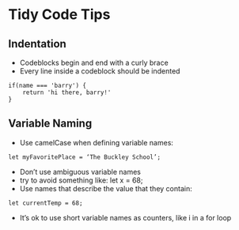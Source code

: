 # Tidy Code Tips

## Indentation
- Codeblocks begin and end with a curly brace
- Every line inside a codeblock should be indented

```
if(name === 'barry') {
    return 'hi there, barry!'
}
```
## Variable Naming
- Use camelCase when defining variable names:
```
let myFavoritePlace = ‘The Buckley School’;
```
- Don’t use ambiguous variable names
- try to avoid something like: let x = 68;
- Use names that describe the value that they contain:
```
let currentTemp = 68;
```
- It’s ok to use short variable names as counters, like i in a for loop